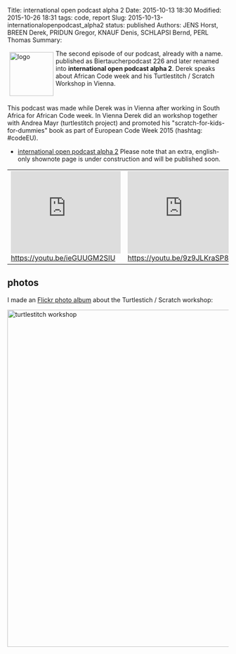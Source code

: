 Title: international open podcast alpha 2
Date: 2015-10-13 18:30
Modified: 2015-10-26 18:31
tags: code, report
Slug: 2015-10-13-internationalopenpodcast_alpha2
status: published
Authors: JENS Horst, BREEN Derek, PRIDUN Gregor, KNAUF Denis, SCHLAPSI Bernd, PERL Thomas
Summary: <div style="float: left; padding:5px"><img src="/images/international-open-podcast-logo.png" width="100" alt="logo"></div> The second episode of our podcast, already with a name. published as Biertaucherpodcast 226 and later renamed into **international open podcast alpha 2**. Derek speaks about African Code week and his Turtlestitch / Scratch Workshop in Vienna.<div style="clear:both;"></div> 

This podcast was made while Derek was in Vienna after working in South Africa for African Code week. In Vienna Derek did an workshop together with Andrea Mayr (turtlestitch project) and promoted his "scratch-for-kids-for-dummies" book as part of European Code Week 2015 (hashtag: #codeEU). 

  * [international open podcast alpha 2](http://spielend-programmieren.at/de:podcast:biertaucher:2015:226) Please note that an extra, english-only shownote page is under construction and will be published soon.
  

<table><tr><td>
<iframe width="250" height="188" src="https://www.youtube.com/embed/ieGUUGM2SIU" frameborder="0" allowfullscreen></iframe><br><a href="https://youtu.be/ClYj8k4z4Xk">https://youtu.be/ieGUUGM2SIU</a>
</td><td>
<iframe width="250" height="188" src="https://www.youtube.com/embed/9z9JLKraSP8" frameborder="0" allowfullscreen></iframe><br><a href="https://youtu.be/9z9JLKraSP8">https://youtu.be/9z9JLKraSP8</a>
</td></tr></table>

## photos

I made an [Flickr photo album](https://flic.kr/s/aHskn46WwW) about the Turtlestich / Scratch workshop:

<a data-flickr-embed="true"  href="https://www.flickr.com/photos/horstjens/albums/72157659719358322" title="turtlestitch workshop"><img src="https://farm6.staticflickr.com/5679/21919091560_3fa0466cc3_b.jpg" width="1024" height="768" alt="turtlestitch workshop"></a><script async src="//embedr.flickr.com/assets/client-code.js" charset="utf-8"></script>

